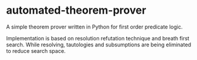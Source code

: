 # automated-theorem-prover
A simple theorem prover written in Python for first order predicate logic.

Implementation is based on resolution refutation technique and breath first search.
While resolving, tautologies and subsumptions are being eliminated to reduce search space.

